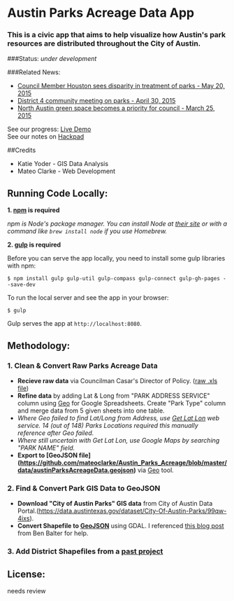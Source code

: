 # Austin Parks Acreage Data App

### This is a civic app that aims to help visualize how Austin's park resources are distributed throughout the City of Austin.

###Status: _under development_ 

###Related News:

- [Council Member Houston sees disparity in treatment of parks - May 20, 2015](http://www.austinmonitor.com/stories/2015/05/houston-sees-disparity-treatment-parks/)
- [District 4 community meeting on parks - April 30, 2015](http://us8.campaign-archive1.com/?u=6fe419e1bea63f17bb6c8842d&id=13e7c71daa)
- [North Austin green space becomes a priority for council - March 25, 2015](http://impactnews.com/austin-metro/northwest-austin/north-austin-green-space-becomes-a-priority-for-council)

See our progress: [Live Demo](http://open-austin.github.io/Austin_Parks_Acreage/)  
See our notes on [Hackpad](https://openaustin.hackpad.com/Austin-Parks-Equity-H1aHh4ggGaQ)

##Credits

- Katie Yoder - GIS Data Analysis
- Mateo Clarke - Web Development

## Running Code Locally:
	
**1. [npm](https://www.npmjs.com/) is required**

_npm is Node's package manager. You can install Node at [their site](https://nodejs.org/download/) or with a command like `brew install node` if you use Homebrew._

**2. [gulp](http://gulpjs.com/) is required**

Before you can serve the app locally, you need to install some gulp libraries with npm:

	$ npm install gulp gulp-util gulp-compass gulp-connect gulp-gh-pages --save-dev
	
To run the local server and see the app in your browser:
	
	$ gulp
	 
Gulp serves the app at `http://localhost:8080`.
	
	
	
## Methodology:

### 1. Clean & Convert Raw Parks Acreage Data

- **Recieve raw data** via Councilman Casar's Director of Policy. ([raw .xls file](https://github.com/mateoclarke/Austin_Parks_Acreage/blob/master/data/Crrent%20Park%20Registry_Acreage.Location.Zip.Name.xls))
- **Refine data** by adding Lat & Long from "PARK ADDRESS SERVICE" column using [Geo](https://github.com/mapbox/geo-googledocs/) for Google Spreadsheets. Create "Park Type" column and merge data from 5 given sheets into one table.
- *Where Geo failed to find Lat/Long from Address, use [Get Lat Lon](http://dbsgeo.com/latlon/) web service. 14 (out of 148) Parks Locations required this manually reference after Geo failed.*
- *Where still uncertain with Get Lat Lon, use Google Maps by searching "PARK NAME" field.*
- **Export to [GeoJSON file] (https://github.com/mateoclarke/Austin_Parks_Acreage/blob/master/data/austinParksAcreageData.geojson)** via [Geo](https://github.com/mapbox/geo-googledocs/) tool.

### 2. Find & Convert Park GIS Data to GeoJSON

- **Download "City of Austin Parks" GIS data** from City of Austin Data Portal.(https://data.austintexas.gov/dataset/City-Of-Austin-Parks/99qw-4ixs).
- **Convert Shapefile to [GeoJSON](https://github.com/mateoclarke/Austin_Parks_Acreage/blob/master/data/city_of_austin_parks.geojson)** using GDAL. I referenced [this blog post](http://ben.balter.com/2013/06/26/how-to-convert-shapefiles-to-geojson-for-use-on-github/) from Ben Balter for help.

### 3. Add District Shapefiles from a [past project](http://mateoclarke.github.io/311vs10One/)

## License:
needs review
